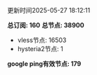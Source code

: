 更新时间2025-05-27 18:12:11

**总订阅: 160**
**总节点: 38900**
- vless节点: 16503
- hysteria2节点: 1

**google ping有效节点: 179**
